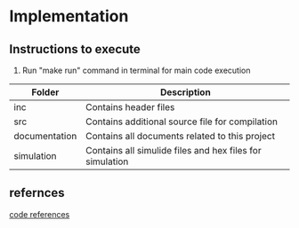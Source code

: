 # Implementation

## Instructions to execute

1. Run "make run" command in terminal for main code execution


| Folder | Description |
| --- | --- |
| inc | Contains header files |
| src | Contains additional source file for compilation |
| documentation| Contains all documents related to this project |
| simulation | Contains all simulide files and hex files for simulation |

## refernces 
[code references](https://www.codewithc.com/registraion_app)